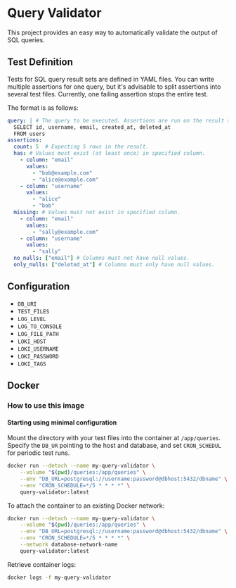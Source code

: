 # Query Validator

This project provides an easy way to automatically validate the output of SQL queries.

## Test Definition

Tests for SQL query result sets are defined in YAML files. You can write multiple assertions for one query, but it's advisable to split assertions into several test files. Currently, one failing assertion stops the entire test.

The format is as follows:

```yaml filename="test-select-users.yaml"
query: | # The query to be executed. Assertions are run on the result set.
  SELECT id, username, email, created_at, deleted_at
  FROM users
assertions:
  count: 5  # Expecting 5 rows in the result.
  has: # Values must exist (at least once) in specified column.
    - column: "email"
      values: 
        - "bob@example.com"
        - "alice@example.com"
    - column: "username"
      values: 
        - "alice"
        - "bob"
  missing: # Values must not exist in specified column.
    - column: "email"
      values: 
        - "sally@example.com"
    - column: "username"
      values:
        - "sally"
  no_nulls: ["email"] # Columns must not have null values.
  only_nulls: ["deleted_at"] # Columns must only have null values.
```



## Configuration

- `DB_URI`
- `TEST_FILES` 
- `LOG_LEVEL`
- `LOG_TO_CONSOLE`
- `LOG_FILE_PATH`
- `LOKI_HOST`
- `LOKI_USERNAME`
- `LOKI_PASSWORD`
- `LOKI_TAGS`



## Docker

### How to use this image

#### Starting using minimal configuration

Mount the directory with your test files into the container at `/app/queries`. Specify the `DB_UR` pointing to the host and database, and set `CRON_SCHEDUL` for periodic test runs.

```bash
docker run --detach --name my-query-validator \
	--volume "$(pwd)/queries:/app/queries" \
	--env "DB_URL=postgresql://username:password@dbhost:5432/dbname" \
	--env "CRON_SCHEDULE=*/5 * * * *" \
	query-validator:latest
```

To attach the container to an existing Docker network:

```bash
docker run --detach --name my-query-validator \
	--volume "$(pwd)/queries:/app/queries" \
	--env "DB_URL=postgresql://username:password@dbhost:5432/dbname" \
	--env "CRON_SCHEDULE=*/5 * * * *" \
	--network database-network-name 
	query-validator:latest
```

Retrieve container logs:

```bash
docker logs -f my-query-validator
```

